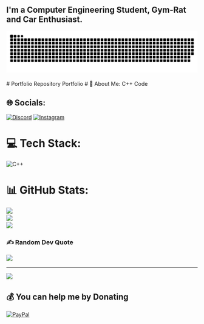 ## I'm a Computer Engineering Student, Gym-Rat and Car Enthusiast.
<div align="center">
  <a href="https://1999azzar.github.io/1999AZZAR/">
  <img  src="https://github.com/1999AZZAR/1999AZZAR/blob/main/resources/img/grid-snake.svg"
       alt="snake" /></a>
</div>
<br>
# Portfolio
Repository Portfolio
# 💫 About Me:
C++ Code

## 🌐 Socials:
[![Discord](https://img.shields.io/badge/Discord-%237289DA.svg?logo=discord&logoColor=white)](https://discord.gg/fernando38.) [![Instagram](https://img.shields.io/badge/Instagram-%23E4405F.svg?logo=Instagram&logoColor=white)](https://instagram.com/jfernando7483) 

# 💻 Tech Stack:
![C++](https://img.shields.io/badge/c++-%2300599C.svg?style=for-the-badge&logo=c%2B%2B&logoColor=white)
# 📊 GitHub Stats:
![](https://github-readme-stats.vercel.app/api?username=Fernando3831&theme=dark&hide_border=false&include_all_commits=false&count_private=false)<br/>
![](https://github-readme-streak-stats.herokuapp.com/?user=Fernando3831&theme=dark&hide_border=false)<br/>
![](https://github-readme-stats.vercel.app/api/top-langs/?username=Fernando3831&theme=dark&hide_border=false&include_all_commits=false&count_private=false&layout=compact)

### ✍️ Random Dev Quote
![](https://quotes-github-readme.vercel.app/api?type=horizontal&theme=radical)

---
[![](https://visitcount.itsvg.in/api?id=Fernando3831&icon=0&color=0)](https://visitcount.itsvg.in)

  ## 💰 You can help me by Donating
  [![PayPal](https://img.shields.io/badge/PayPal-00457C?style=for-the-badge&logo=paypal&logoColor=white)](https://paypal.me/@fernand891) 

  
<!-- Proudly created with GPRM ( https://gprm.itsvg.in ) -->
